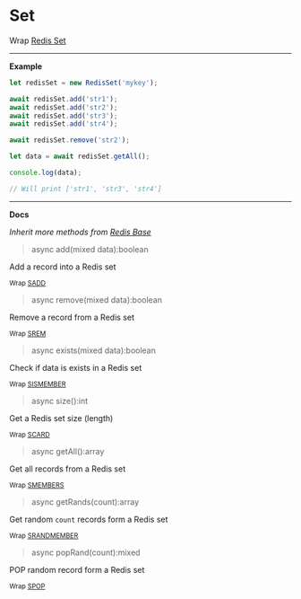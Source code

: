 # Set

Wrap [Redis Set](https://redis.io/commands#set)

---

**Example**

```javascript
let redisSet = new RedisSet('mykey');

await redisSet.add('str1');
await redisSet.add('str2');
await redisSet.add('str3');
await redisSet.add('str4');

await redisSet.remove('str2');

let data = await redisSet.getAll();

console.log(data); 

// Will print ['str1', 'str3', 'str4']
```

---

**Docs**

_Inherit more methods from [Redis Base](redisBase.doc)_

> async add(mixed data):boolean

Add a record into a Redis set

<sub>Wrap [SADD](https://redis.io/commands/sadd)</sub>

> async remove(mixed data):boolean

Remove a record from a Redis set

<sub>Wrap [SREM](https://redis.io/commands/srem)</sub>

> async exists(mixed data):boolean

Check if data is exists in a Redis set

<sub>Wrap [SISMEMBER](https://redis.io/commands/sismember)</sub>

> async size():int

Get a Redis set size (length)

<sub>Wrap [SCARD](https://redis.io/commands/scard)</sub>

> async getAll():array

Get all records from a Redis set

<sub>Wrap [SMEMBERS](https://redis.io/commands/smembers)</sub>

> async getRands(count):array

Get random `count` records form a Redis set

<sub>Wrap [SRANDMEMBER](https://redis.io/commands/srandmember)</sub>

> async popRand(count):mixed

POP random record form a Redis set

<sub>Wrap [SPOP](https://redis.io/commands/spop)</sub>
